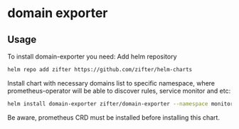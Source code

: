 # domain exporter

## Usage
To install domain-exporter you need:
Add helm repository 
```bash
helm repo add zifter https://github.com/zifter/helm-charts
```

Install chart with necessary domains list to specific namespace, where prometheus-operator will be able to discover rules, 
service monitor and etc: 
```bash
helm install domain-exporter zifter/domain-exporter --namespace monitoring --set "domains={google.com,reddit.com,amazon.com}"
```

Be aware, prometheus CRD must be installed before installing this chart.
